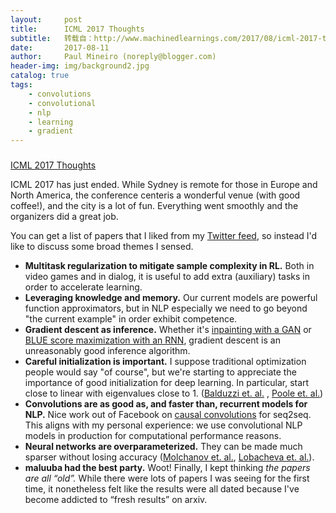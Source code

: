 ```yaml
---
layout:     post
title:      ICML 2017 Thoughts
subtitle:   转载自：http://www.machinedlearnings.com/2017/08/icml-2017-thoughts.html
date:       2017-08-11
author:     Paul Mineiro (noreply@blogger.com)
header-img: img/background2.jpg
catalog: true
tags:
    - convolutions
    - convolutional
    - nlp
    - learning
    - gradient
---
```













### 
[ICML 2017 Thoughts](http://www.machinedlearnings.com/2017/08/icml-2017-thoughts.html)



ICML 2017 has just ended. While Sydney is remote for those in Europe and North America, the conference centeris a wonderful venue (with good coffee!), and the city is a lot of fun. Everything went smoothly and the organizers did a great job.

You can get a list of papers that I liked from my [Twitter feed](https://twitter.com/paulmineiro), so instead I'd like to discuss some broad themes I sensed.

- **Multitask regularization to mitigate sample complexity in RL.** Both in video games and in dialog, it is useful to add extra (auxiliary) tasks in order to accelerate learning.
- **Leveraging knowledge and memory.** Our current models are powerful function approximators, but in NLP especially we need to go beyond "the current example" in order exhibit competence.
- **Gradient descent as inference.** Whether it's [inpainting with a GAN](https://arxiv.org/abs/1703.03208) or [BLUE score maximization with an RNN](http://people.eng.unimelb.edu.au/tcohn/papers/emnlp17relopt.pdf), gradient descent is an unreasonably good inference algorithm.
- **Careful initialization is important.** I suppose traditional optimization people would say "of course", but we're starting to appreciate the importance of good initialization for deep learning. In particular, start close to linear with eigenvalues close to 1. ([Balduzzi et. al.](https://arxiv.org/abs/1702.08591) , [Poole et. al.](https://arxiv.org/abs/1606.05340))
- **Convolutions are as good as, and faster than, recurrent models for NLP.** Nice work out of Facebook on [causal convolutions](https://arxiv.org/abs/1705.03122) for seq2seq. This aligns with my personal experience: we use convolutional NLP models in production for computational performance reasons.
- **Neural networks are overparameterized.** They can be made much sparser without losing accuracy ([Molchanov et. al.](https://arxiv.org/abs/1701.05369), [Lobacheva et. al.](https://arxiv.org/abs/1708.00077)).
- **maluuba had the best party.** Woot!
Finally, I kept thinking *the papers are all “old”.* While there were lots of papers I was seeing for the first time, it nonetheless felt like the results were all dated because I've become addicted to “fresh results” on arxiv.











